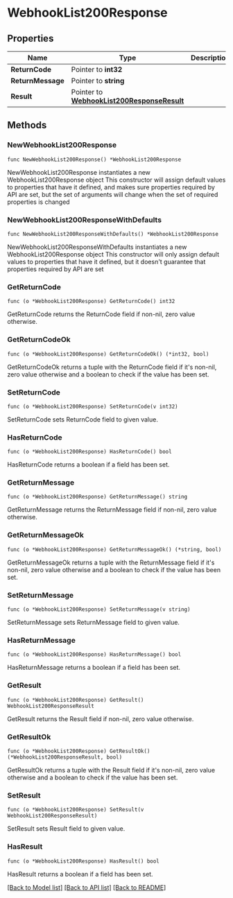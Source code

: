 # WebhookList200Response

## Properties

Name | Type | Description | Notes
------------ | ------------- | ------------- | -------------
**ReturnCode** | Pointer to **int32** |  | [optional] 
**ReturnMessage** | Pointer to **string** |  | [optional] 
**Result** | Pointer to [**WebhookList200ResponseResult**](WebhookList200ResponseResult.md) |  | [optional] 

## Methods

### NewWebhookList200Response

`func NewWebhookList200Response() *WebhookList200Response`

NewWebhookList200Response instantiates a new WebhookList200Response object
This constructor will assign default values to properties that have it defined,
and makes sure properties required by API are set, but the set of arguments
will change when the set of required properties is changed

### NewWebhookList200ResponseWithDefaults

`func NewWebhookList200ResponseWithDefaults() *WebhookList200Response`

NewWebhookList200ResponseWithDefaults instantiates a new WebhookList200Response object
This constructor will only assign default values to properties that have it defined,
but it doesn't guarantee that properties required by API are set

### GetReturnCode

`func (o *WebhookList200Response) GetReturnCode() int32`

GetReturnCode returns the ReturnCode field if non-nil, zero value otherwise.

### GetReturnCodeOk

`func (o *WebhookList200Response) GetReturnCodeOk() (*int32, bool)`

GetReturnCodeOk returns a tuple with the ReturnCode field if it's non-nil, zero value otherwise
and a boolean to check if the value has been set.

### SetReturnCode

`func (o *WebhookList200Response) SetReturnCode(v int32)`

SetReturnCode sets ReturnCode field to given value.

### HasReturnCode

`func (o *WebhookList200Response) HasReturnCode() bool`

HasReturnCode returns a boolean if a field has been set.

### GetReturnMessage

`func (o *WebhookList200Response) GetReturnMessage() string`

GetReturnMessage returns the ReturnMessage field if non-nil, zero value otherwise.

### GetReturnMessageOk

`func (o *WebhookList200Response) GetReturnMessageOk() (*string, bool)`

GetReturnMessageOk returns a tuple with the ReturnMessage field if it's non-nil, zero value otherwise
and a boolean to check if the value has been set.

### SetReturnMessage

`func (o *WebhookList200Response) SetReturnMessage(v string)`

SetReturnMessage sets ReturnMessage field to given value.

### HasReturnMessage

`func (o *WebhookList200Response) HasReturnMessage() bool`

HasReturnMessage returns a boolean if a field has been set.

### GetResult

`func (o *WebhookList200Response) GetResult() WebhookList200ResponseResult`

GetResult returns the Result field if non-nil, zero value otherwise.

### GetResultOk

`func (o *WebhookList200Response) GetResultOk() (*WebhookList200ResponseResult, bool)`

GetResultOk returns a tuple with the Result field if it's non-nil, zero value otherwise
and a boolean to check if the value has been set.

### SetResult

`func (o *WebhookList200Response) SetResult(v WebhookList200ResponseResult)`

SetResult sets Result field to given value.

### HasResult

`func (o *WebhookList200Response) HasResult() bool`

HasResult returns a boolean if a field has been set.


[[Back to Model list]](../README.md#documentation-for-models) [[Back to API list]](../README.md#documentation-for-api-endpoints) [[Back to README]](../README.md)


